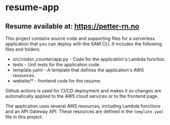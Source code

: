 # resume-app

## Resume available at: https://petter-rn.no

This project contains source code and supporting files for a serverless application that you can deploy with the SAM CLI. It includes the following files and folders.

- src/visitor_counter/app.py - Code for the application's Lambda function.
- tests - Unit tests for the application code. 
- template.yaml - A template that defines the application's AWS resources.
- website/* - frontend code for the resume.

Github actions is used for CI/CD deployment and makes it so changes are automatically applied to the AWS cloud services or to the frontend page. 

The application uses several AWS resources, including Lambda functions and an API Gateway API. These resources are defined in the `template.yaml` file in this project. 

